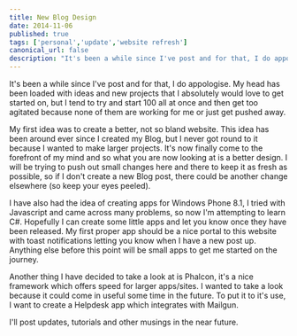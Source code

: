 ```yaml
---
title: New Blog Design
date: 2014-11-06
published: true
tags: ['personal','update','website refresh']
canonical_url: false
description: "It's been a while since I've post and for that, I do appologise. My head has been loaded with ideas and new projects that I absolutely would love to get started on, but I tend to try and start 100 all at once and then get too agitated because none of them are working for me or just get pushed away."
---
```


It's been a while since I've post and for that, I do appologise. My head has been loaded with ideas and new projects that I absolutely would love to get started on, but I tend to try and start 100 all at once and then get too agitated because none of them are working for me or just get pushed away.

My first idea was to create a better, not so bland website. This idea has been around ever since I created my Blog, but I never got round to it because I wanted to make larger projects. It's now finally come to the forefront of my mind and so what you are now looking at is a better design. I will be trying to push out small changes here and there to keep it as fresh as possible, so if I don't create a new Blog post, there could be another change elsewhere (so keep your eyes peeled).

I have also had the idea of creating apps for Windows Phone 8.1, I tried with Javascript and came across many problems, so now I'm attempting to learn C#. Hopefully I can create some little apps and let you know once they have been released. My first proper app should be a nice portal to this website with toast notifications letting you know when I have a new post up. Anything else before this point will be small apps to get me started on the journey.

Another thing I have decided to take a look at is Phalcon, it's a nice framework which offers speed for larger apps/sites. I wanted to take a look because it could come in useful some time in the future. To put it to it's use, I want to create a Helpdesk app which integrates with Mailgun.

I'll post updates, tutorials and other musings in the near future.
